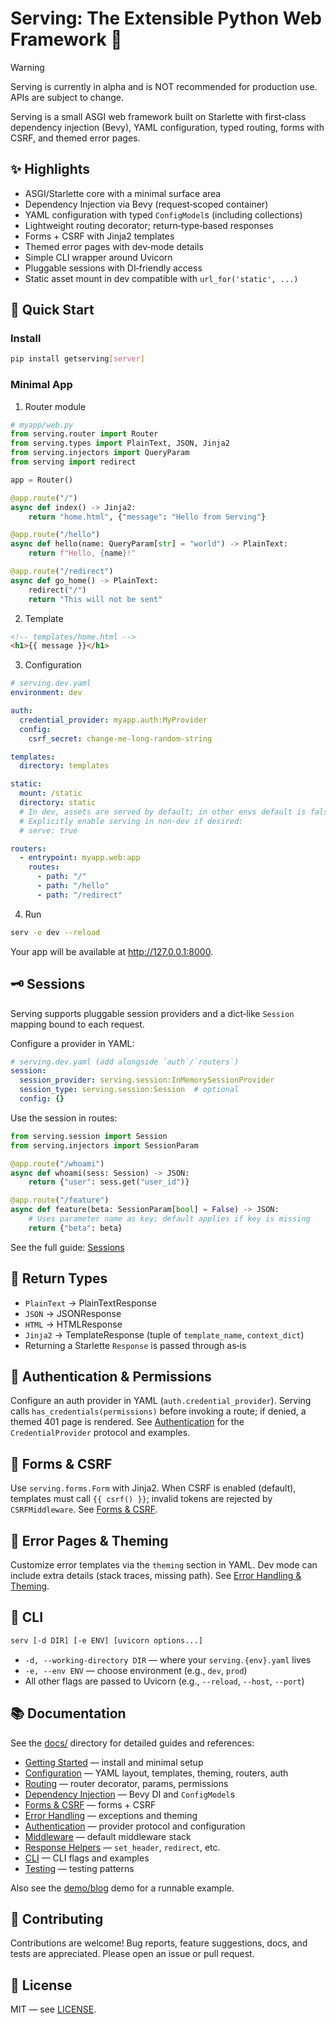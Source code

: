 # Serving: The Extensible Python Web Framework 🚀

> [!WARNING]
> Serving is currently in alpha and is NOT recommended for production use. APIs are subject to change.

Serving is a small ASGI web framework built on Starlette with first‑class dependency injection (Bevy), YAML configuration, typed routing, forms with CSRF, and themed error pages.

## ✨ Highlights

- ASGI/Starlette core with a minimal surface area
- Dependency Injection via Bevy (request‑scoped container)
- YAML configuration with typed `ConfigModel`s (including collections)
- Lightweight routing decorator; return‑type‑based responses
- Forms + CSRF with Jinja2 templates
- Themed error pages with dev‑mode details
- Simple CLI wrapper around Uvicorn
- Pluggable sessions with DI‑friendly access
- Static asset mount in dev compatible with `url_for('static', ...)`

## 🚀 Quick Start

### Install

```bash
pip install getserving[server]
```

### Minimal App

1) Router module

```python
# myapp/web.py
from serving.router import Router
from serving.types import PlainText, JSON, Jinja2
from serving.injectors import QueryParam
from serving import redirect

app = Router()

@app.route("/")
async def index() -> Jinja2:
    return "home.html", {"message": "Hello from Serving"}

@app.route("/hello")
async def hello(name: QueryParam[str] = "world") -> PlainText:
    return f"Hello, {name}!"

@app.route("/redirect")
async def go_home() -> PlainText:
    redirect("/")
    return "This will not be sent"
```

2) Template

```html
<!-- templates/home.html -->
<h1>{{ message }}</h1>
```

3) Configuration

```yaml
# serving.dev.yaml
environment: dev

auth:
  credential_provider: myapp.auth:MyProvider
  config:
    csrf_secret: change-me-long-random-string

templates:
  directory: templates

static:
  mount: /static
  directory: static
  # In dev, assets are served by default; in other envs default is false.
  # Explicitly enable serving in non-dev if desired:
  # serve: true

routers:
  - entrypoint: myapp.web:app
    routes:
      - path: "/"
      - path: "/hello"
      - path: "/redirect"
```

4) Run

```bash
serv -e dev --reload
```

Your app will be available at http://127.0.0.1:8000.

## 🗝️ Sessions

Serving supports pluggable session providers and a dict‑like `Session` mapping bound to each request.

Configure a provider in YAML:

```yaml
# serving.dev.yaml (add alongside `auth`/`routers`)
session:
  session_provider: serving.session:InMemorySessionProvider
  session_type: serving.session:Session  # optional
  config: {}
```

Use the session in routes:

```python
from serving.session import Session
from serving.injectors import SessionParam

@app.route("/whoami")
async def whoami(sess: Session) -> JSON:
    return {"user": sess.get("user_id")}

@app.route("/feature")
async def feature(beta: SessionParam[bool] = False) -> JSON:
    # Uses parameter name as key; default applies if key is missing
    return {"beta": beta}
```

See the full guide: [Sessions](docs/sessions.md)

## 🧭 Return Types

- `PlainText` → PlainTextResponse
- `JSON` → JSONResponse
- `HTML` → HTMLResponse
- `Jinja2` → TemplateResponse (tuple of `template_name`, `context_dict`)
- Returning a Starlette `Response` is passed through as‑is

## 🔐 Authentication & Permissions

Configure an auth provider in YAML (`auth.credential_provider`). Serving calls `has_credentials(permissions)` before invoking a route; if denied, a themed 401 page is rendered. See [Authentication](docs/authentication.md) for the `CredentialProvider` protocol and examples.

## 🧾 Forms & CSRF

Use `serving.forms.Form` with Jinja2. When CSRF is enabled (default), templates must call `{{ csrf() }}`; invalid tokens are rejected by `CSRFMiddleware`. See [Forms & CSRF](docs/forms.md).

## 🎨 Error Pages & Theming

Customize error templates via the `theming` section in YAML. Dev mode can include extra details (stack traces, missing path). See [Error Handling & Theming](docs/error-handling.md).

## 🧰 CLI

```bash
serv [-d DIR] [-e ENV] [uvicorn options...]
```

- `-d, --working-directory DIR` — where your `serving.{env}.yaml` lives
- `-e, --env ENV` — choose environment (e.g., `dev`, `prod`)
- All other flags are passed to Uvicorn (e.g., `--reload`, `--host`, `--port`)

## 📚 Documentation

See the [docs/](docs/README.md) directory for detailed guides and references:

- [Getting Started](docs/getting-started.md) — install and minimal setup
- [Configuration](docs/configuration.md) — YAML layout, templates, theming, routers, auth
- [Routing](docs/routing.md) — router decorator, params, permissions
- [Dependency Injection](docs/dependency-injection.md) — Bevy DI and `ConfigModel`s
- [Forms & CSRF](docs/forms.md) — forms + CSRF
- [Error Handling](docs/error-handling.md) — exceptions and theming
- [Authentication](docs/authentication.md) — provider protocol and configuration
- [Middleware](docs/middleware.md) — default middleware stack
- [Response Helpers](docs/response.md) — `set_header`, `redirect`, etc.
- [CLI](docs/cli.md) — CLI flags and examples
- [Testing](docs/testing.md) — testing patterns

Also see the [demo/blog](demo/blog/README.md) demo for a runnable example.

## 🤝 Contributing

Contributions are welcome! Bug reports, feature suggestions, docs, and tests are appreciated. Please open an issue or pull request.

## 📄 License

MIT — see [LICENSE](LICENSE).
